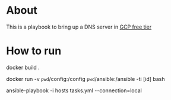 # About

This is a playbook to bring up a DNS server in [GCP free tier](https://cloud.google.com/free/docs/gcp-free-tier#free-tier-usage-limits)

# How to run

docker build .

docker run -v `pwd`/config:/config `pwd`/ansible:/ansible -ti [id] bash

ansible-playbook -i hosts tasks.yml --connection=local
